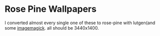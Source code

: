 # Rose Pine Wallpapers
I converted almost every single one of these to rose-pine with lutgen(and some [imagemagick](https://imagemagick.org/). all should be 3440x1400.
